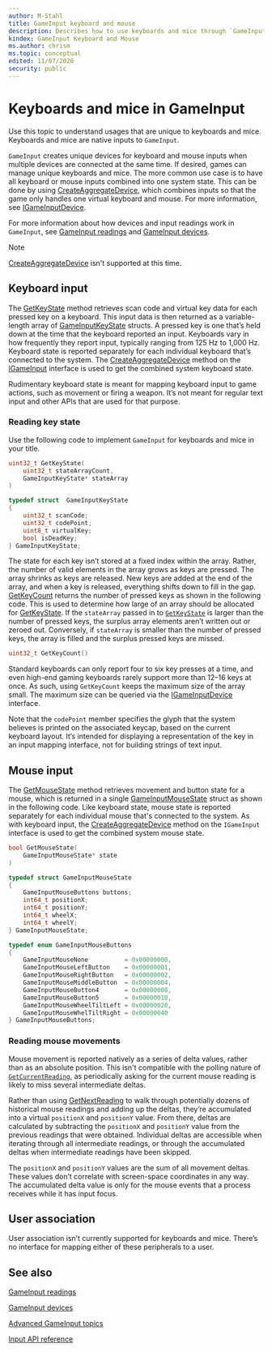 ```yaml
---
author: M-Stahl
title: GameInput keyboard and mouse
description: Describes how to use keyboards and mice through `GameInput`.
kindex: GameInput Keyboard and Mouse
ms.author: chrism
ms.topic: conceptual
edited: 11/07/2020
security: public
---
```


# Keyboards and mice in GameInput
Use this topic to understand usages that are unique to keyboards and mice. Keyboards and mice are native inputs to `GameInput`. 

`GameInput` creates unique devices for keyboard and mouse inputs when multiple devices are connected at the same time. If desired, games can manage unique keyboards and mice. The more common use case is to have all keyboard or mouse inputs combined into one system state. This can be done by using [CreateAggregateDevice](../../reference/input/gameinput/interfaces/igameinput/methods/igameinput_createaggregatedevice.md), which combines inputs so that the game only handles one virtual keyboard and mouse. For more information, see [IGameInputDevice](../../reference/input/gameinput/interfaces/igameinputdevice/igameinputdevice.md). 

For more information about how devices and input readings work in `GameInput`, see [GameInput readings](../overviews/input-readings.md) and [GameInput devices](../overviews/input-devices.md).
> [!NOTE]
> [CreateAggregateDevice](../../reference/input/gameinput/interfaces/igameinput/methods/igameinput_createaggregatedevice.md) isn't supported at this time.

## Keyboard input
The [GetKeyState](../../reference/input/gameinput/interfaces/igameinputreading/methods/igameinputreading_getkeystate.md) method retrieves scan code and virtual key data for each pressed key on a keyboard. This input data is then returned as a variable-length array of [GameInputKeyState](../../reference/input/gameinput/structs/gameinputkeystate.md) structs. A pressed key is one that’s held down at the time that the keyboard reported an input. Keyboards vary in how frequently they report input, typically ranging from 125 Hz to 1,000 Hz. Keyboard state is reported separately for each individual keyboard that’s connected to the system. The [CreateAggregateDevice](../../reference/input/gameinput/interfaces/igameinput/methods/igameinput_createaggregatedevice.md) method on the [IGameInput](../../reference/input/gameinput/interfaces/igameinput/igameinput.md) interface is used to get the combined system keyboard state. 

Rudimentary keyboard state is meant for mapping keyboard input to game actions, such as movement or firing a weapon. It’s not meant for regular text input and other APIs that are used for that purpose.

### Reading key state

Use the following code to implement `GameInput` for keyboards and mice in your title. 

```c++
uint32_t GetKeyState(  
    uint32_t stateArrayCount,  
    GameInputKeyState* stateArray  
)  

typedef struct  GameInputKeyState
{
    uint32_t scanCode;
    uint32_t codePoint;
    uint8_t virtualKey;
    bool isDeadKey;
} GameInputKeyState;
```

The state for each key isn’t stored at a fixed index within the array. Rather, the number of valid elements in the array grows as keys are pressed. The array shrinks as keys are released. New keys are added at the end of the array, and when a key is released, everything shifts down to fill in the gap. [GetKeyCount](../../reference/input/gameinput/interfaces/igameinputreading/methods/igameinputreading_getkeycount.md) returns the number of pressed keys as shown in the following code. This is used to determine how large of an array should be allocated for [GetKeyState](../../reference/input/gameinput/interfaces/igameinputreading/methods/igameinputreading_getkeystate.md). If the `stateArray` passed in to [`GetKeyState`](../../reference/input/gameinput/interfaces/igameinputreading/methods/igameinputreading_getkeystate.md) is larger than the number of pressed keys, the surplus array elements aren’t written out or zeroed out. Conversely, if `stateArray` is smaller than the number of pressed keys, the array is filled and the surplus pressed keys are missed.

```c++
uint32_t GetKeyCount()  
```

Standard keyboards can only report four to six key presses at a time, and even high-end gaming keyboards rarely support more than 12–16 keys at once. As such, using `GetKeyCount` keeps the maximum size of the array small. The maximum size can be queried via the [IGameInputDevice](../../reference/input/gameinput/interfaces/igameinputdevice/igameinputdevice.md) interface. 

Note that the `codePoint` member specifies the glyph that the system believes is printed on the associated keycap, based on the current keyboard layout. It’s intended for displaying a representation of the key in an input mapping interface, not for building strings of text input.

## Mouse input

The [GetMouseState](../../reference/input/gameinput/interfaces/igameinputreading/methods/igameinputreading_getmousestate.md) method retrieves movement and button state for a mouse, which is returned in a single [GameInputMouseState](../../reference/input/gameinput/structs/gameinputmousestate.md) struct as shown in the following code. Like keyboard state, mouse state is reported separately for each individual mouse that's connected to the system. As with keyboard input, the [CreateAggregateDevice](../../reference/input/gameinput/interfaces/igameinput/methods/igameinput_createaggregatedevice.md) method on the `IGameInput` interface is used to get the combined system mouse state.

```c++
bool GetMouseState(  
    GameInputMouseState* state  
)  

typedef struct GameInputMouseState
{
    GameInputMouseButtons buttons;
    int64_t positionX;
    int64_t positionY;
    int64_t wheelX;
    int64_t wheelY;
} GameInputMouseState;

typedef enum GameInputMouseButtons
{
    GameInputMouseNone          = 0x00000000,
    GameInputMouseLeftButton    = 0x00000001,
    GameInputMouseRightButton   = 0x00000002,
    GameInputMouseMiddleButton  = 0x00000004,
    GameInputMouseButton4       = 0x00000008,
    GameInputMouseButton5       = 0x00000010,
    GameInputMouseWheelTiltLeft = 0x00000020,
    GameInputMouseWhelTiltRight = 0x00000040
} GameInputMouseButtons;
```

### Reading mouse movements

Mouse movement is reported natively as a series of delta values, rather than as an absolute position. This isn't compatible with the polling nature of [`GetCurrentReading`](../../reference/input/gameinput/interfaces/igameinput/methods/igameinput_getcurrentreading.md), as periodically asking for the current mouse reading is likely to miss several intermediate deltas.  

Rather than using [GetNextReading](../../reference/input/gameinput/interfaces/igameinput/methods/igameinput_getnextreading.md) to walk through potentially dozens of historical mouse readings and adding up the deltas, they’re accumulated into a virtual `positionX` and `positionY` value. From there, deltas are calculated by subtracting the `positionX` and `positionY` value from the previous readings that were obtained. Individual deltas are accessible when iterating through all intermediate readings, or through the accumulated deltas when intermediate readings have been skipped.

The `positionX` and `positionY` values are the sum of all movement deltas. These values don’t correlate with screen-space coordinates in any way. The accumulated delta value is only for the mouse events that a process receives while it has input focus.



## User association 

User association isn’t currently supported for keyboards and mice. There’s no interface for mapping either of these peripherals to a user. 


<a id="seeAlsoSection"></a>

## See also

[GameInput readings](../overviews/input-readings.md)

[GameInput devices](../overviews/input-devices.md)

[Advanced GameInput topics](input-advanced-topics.md)

[Input API reference](../../reference/input/gc-reference-input-toc.md)